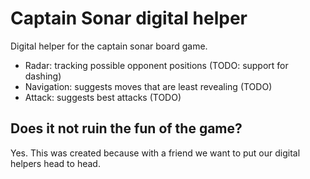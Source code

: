 # Captain Sonar digital helper

Digital helper for the captain sonar board game.

- Radar: tracking possible opponent positions (TODO: support for dashing)
- Navigation: suggests moves that are least revealing (TODO)
- Attack: suggests best attacks (TODO)

## Does it not ruin the fun of the game?

Yes. This was created because with a friend we want to put our digital helpers head to head.
